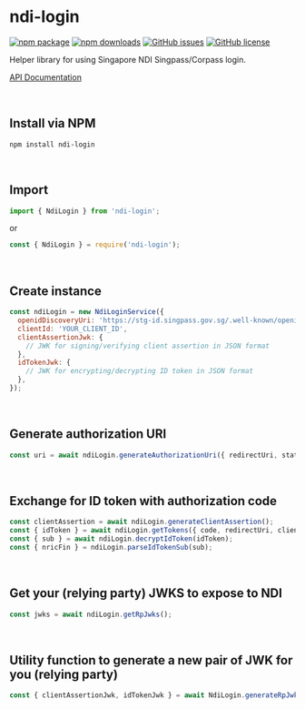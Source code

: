 # **ndi-login**
[![npm package](https://img.shields.io/npm/v/ndi-login)](https://www.npmjs.com/package/ndi-login)
[![npm downloads](https://img.shields.io/npm/dt/ndi-login)](https://www.npmjs.com/package/ndi-login)
[![GitHub issues](https://img.shields.io/github/issues/ahzhezhe/ndi-login)](https://github.com/ahzhezhe/ndi-login/issues)
[![GitHub license](https://img.shields.io/github/license/ahzhezhe/ndi-login)](https://github.com/ahzhezhe/ndi-login/blob/master/LICENSE)

Helper library for using Singapore NDI Singpass/Corpass login.

[API Documentation](https://ahzhezhe.github.io/docs/ndi-login-v2/index.html)

<br />

## **Install via NPM**
```
npm install ndi-login
```

<br />

## **Import**
```javascript
import { NdiLogin } from 'ndi-login';
```
or
```javascript
const { NdiLogin } = require('ndi-login');
```

<br />

## **Create instance**
```javascript
const ndiLogin = new NdiLoginService({
  openidDiscoveryUri: 'https://stg-id.singpass.gov.sg/.well-known/openid-configuration',
  clientId: 'YOUR_CLIENT_ID',
  clientAssertionJwk: {
    // JWK for signing/verifying client assertion in JSON format
  },
  idTokenJwk: {
    // JWK for encrypting/decrypting ID token in JSON format
  },
});
```

<br />

## **Generate authorization URI**
```javascript
const uri = await ndiLogin.generateAuthorizationUri({ redirectUri, state, nonce })
```

<br />

## **Exchange for ID token with authorization code**
```javascript
const clientAssertion = await ndiLogin.generateClientAssertion();
const { idToken } = await ndiLogin.getTokens({ code, redirectUri, clientAssertion });
const { sub } = await ndiLogin.decryptIdToken(idToken);
const { nricFin } = ndiLogin.parseIdTokenSub(sub);
```

<br />

## **Get your (relying party) JWKS to expose to NDI**
```javascript
const jwks = await ndiLogin.getRpJwks();
```

<br />

## **Utility function to generate a new pair of JWK for you (relying party)**
```javascript
const { clientAssertionJwk, idTokenJwk } = await NdiLogin.generateRpJwks();
```
